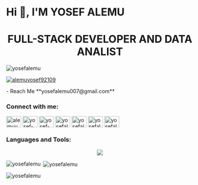 
<h1 align="left">Hi 👋, I'M YOSEF ALEMU</h1>
<h1 align="center" >FULL-STACK DEVELOPER AND DATA ANALIST</h1>
<p align="left"> <img src="https://komarev.com/ghpvc/?username=yosefalemu&label=Profile%20views&color=0e75b6&style=flat" alt="yosefalemu" /> </p>

<p align="left"> <a href="https://twitter.com/alemuyosef92109" target="blank"><img src="https://img.shields.io/twitter/follow/alemuyosef92109?logo=twitter&style=for-the-badge" alt="alemuyosef92109" /></a> </p>
- Reach Me **yosefalemu007@gmail.com**

<h3 align="left">Connect with me:</h3>
<p align="left">
<a href="https://twitter.com/alemuyosef92109" target="blank"><img align="center" src="https://raw.githubusercontent.com/rahuldkjain/github-profile-readme-generator/master/src/images/icons/Social/twitter.svg" alt="alemuyosef92109" height="30" width="40" /></a>
<a href="https://linkedin.com/in/yosef-alemu" target="blank"><img align="center" src="https://raw.githubusercontent.com/rahuldkjain/github-profile-readme-generator/master/src/images/icons/Social/linked-in-alt.svg" alt="yosef-alemu" height="30" width="40" /></a>
<a href="https://stackoverflow.com/users/yosef-alemu" target="blank"><img align="center" src="https://raw.githubusercontent.com/rahuldkjain/github-profile-readme-generator/master/src/images/icons/Social/stack-overflow.svg" alt="yosef-alemu" height="30" width="40" /></a>
<a href="https://kaggle.com/yosefalemu6607" target="blank"><img align="center" src="https://raw.githubusercontent.com/rahuldkjain/github-profile-readme-generator/master/src/images/icons/Social/kaggle.svg" alt="yosefalemu6607" height="30" width="40" /></a>
<a href="https://www.hackerrank.com/yosefalemu007" target="blank"><img align="center" src="https://raw.githubusercontent.com/rahuldkjain/github-profile-readme-generator/master/src/images/icons/Social/hackerrank.svg" alt="yosefalemu007" height="30" width="40" /></a>
<a href="https://codeforces.com/profile/yosefalemu007" target="blank"><img align="center" src="https://raw.githubusercontent.com/rahuldkjain/github-profile-readme-generator/master/src/images/icons/Social/codeforces.svg" alt="yosefalemu007" height="30" width="40" /></a>
<a href="https://www.leetcode.com/yosefalemu007" target="blank"><img align="center" src="https://raw.githubusercontent.com/rahuldkjain/github-profile-readme-generator/master/src/images/icons/Social/leet-code.svg" alt="yosefalemu007" height="30" width="40" /></a>
</p>

<h3 align="left">Languages and Tools:</h3>
<p align="center">
  <a href="https://skillicons.dev">
    <img src="https://skillicons.dev/icons?i=nextjs,react,vite,redux,angular,cpp,java,js,ts,go,py,css,tailwind,materialui,git,dart,django,express,nodejs,npm,nestjs,graphql,firebase,mongodb,mysql,postgres,prisma,supabase,figma,github,stackoverflow,kubernetes,docker,androidstudio,linux,netlify,postman" />
  </a>
</p>

<p><img align="left" src="https://github-readme-stats.vercel.app/api/top-langs?username=yosefalemu&show_icons=true&locale=en&layout=compact" alt="yosefalemu" /></p>

<p>&nbsp;<img align="center" src="https://github-readme-stats.vercel.app/api?username=yosefalemu&show_icons=true&locale=en" alt="yosefalemu" /></p>

<p><img align="center" src="https://github-readme-streak-stats.herokuapp.com/?user=yosefalemu&" alt="yosefalemu" /></p>
